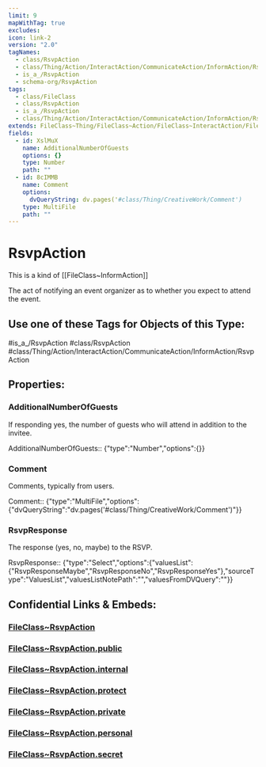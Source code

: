 ```yaml
---
limit: 9
mapWithTag: true
excludes: 
icon: link-2
version: "2.0"
tagNames:
  - class/RsvpAction
  - class/Thing/Action/InteractAction/CommunicateAction/InformAction/RsvpAction
  - is_a_/RsvpAction
  - schema-org/RsvpAction
tags:
  - class/FileClass
  - class/RsvpAction
  - is_a_/RsvpAction
  - class/Thing/Action/InteractAction/CommunicateAction/InformAction/RsvpAction
extends: FileClass~Thing/FileClass~Action/FileClass~InteractAction/FileClass~CommunicateAction/FileClass~InformAction
fields:
  - id: XslMuX
    name: AdditionalNumberOfGuests
    options: {}
    type: Number
    path: ""
  - id: 8cIMMB
    name: Comment
    options:
      dvQueryString: dv.pages('#class/Thing/CreativeWork/Comment')
    type: MultiFile
    path: ""
---
```


# RsvpAction
This is a kind of [[FileClass~InformAction]]

The act of notifying an event organizer as to whether you expect to attend the event.


## Use one of these Tags for Objects of this Type:

#is_a_/RsvpAction
#class/RsvpAction
#class/Thing/Action/InteractAction/CommunicateAction/InformAction/RsvpAction

## Properties:

### AdditionalNumberOfGuests
If responding yes, the number of guests who will attend in addition to the invitee.

AdditionalNumberOfGuests:: {"type":"Number","options":{}}

### Comment
Comments, typically from users.

Comment:: {"type":"MultiFile","options":{"dvQueryString":"dv.pages('#class/Thing/CreativeWork/Comment')"}}

### RsvpResponse
The response (yes, no, maybe) to the RSVP.

RsvpResponse:: {"type":"Select","options":{"valuesList":{"RsvpResponseMaybe","RsvpResponseNo","RsvpResponseYes"},"sourceType":"ValuesList","valuesListNotePath":"","valuesFromDVQuery":""}}


## Confidential Links & Embeds: 

### [FileClass~RsvpAction](/_Standards/fileClass/FileClass~Thing/FileClass~Action/FileClass~InteractAction/FileClass~CommunicateAction/FileClass~InformAction/FileClass~RsvpAction.md) 

### [FileClass~RsvpAction.public](/_public/fileClass/FileClass~Thing/FileClass~Action/FileClass~InteractAction/FileClass~CommunicateAction/FileClass~InformAction/FileClass~RsvpAction.public.md) 

### [FileClass~RsvpAction.internal](/_internal/fileClass/FileClass~Thing/FileClass~Action/FileClass~InteractAction/FileClass~CommunicateAction/FileClass~InformAction/FileClass~RsvpAction.internal.md) 

### [FileClass~RsvpAction.protect](/_protect/fileClass/FileClass~Thing/FileClass~Action/FileClass~InteractAction/FileClass~CommunicateAction/FileClass~InformAction/FileClass~RsvpAction.protect.md) 

### [FileClass~RsvpAction.private](/_private/fileClass/FileClass~Thing/FileClass~Action/FileClass~InteractAction/FileClass~CommunicateAction/FileClass~InformAction/FileClass~RsvpAction.private.md) 

### [FileClass~RsvpAction.personal](/_personal/fileClass/FileClass~Thing/FileClass~Action/FileClass~InteractAction/FileClass~CommunicateAction/FileClass~InformAction/FileClass~RsvpAction.personal.md) 

### [FileClass~RsvpAction.secret](/_secret/fileClass/FileClass~Thing/FileClass~Action/FileClass~InteractAction/FileClass~CommunicateAction/FileClass~InformAction/FileClass~RsvpAction.secret.md)

